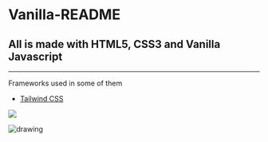 # Vanilla-README

All is made with HTML5, CSS3 and Vanilla Javascript
---------------------------------------------------

* * *

Frameworks used in some of them

*   [Tailwind CSS](https://tailwindcss.com/)

  

  
![](https://github.com/sevensuii/holamundo/blob/main/FrontEnd/Vanilla/vgif2.gif)

<img src="drawing.jpg" alt="drawing" center/>
